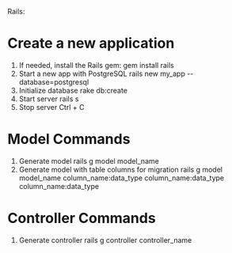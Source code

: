 Rails:

# Create a new application
1. If needed, install the Rails gem:
    gem install rails
2. Start a new app with PostgreSQL
    rails new my_app --database=postgresql
3. Initialize database
    rake db:create
4. Start server
    rails s
5. Stop server
    Ctrl + C

# Model Commands
1. Generate model
    rails g model model_name
2. Generate model with table columns for migration
    rails g model model_name column_name:data_type column_name:data_type column_name:data_type

# Controller Commands
1. Generate controller
    rails g controller controller_name